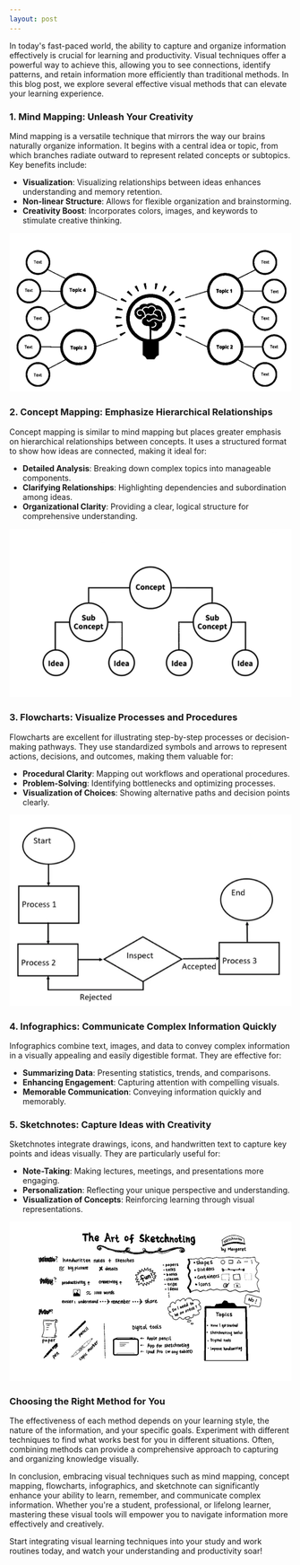 ```yaml
---
layout: post
---
```


In today's fast-paced world, the ability to capture and organize information effectively is crucial for learning and productivity. Visual techniques offer a powerful way to achieve this, allowing you to see connections, identify patterns, and retain information more efficiently than traditional methods. In this blog post, we explore several effective visual methods that can elevate your learning experience.

### 1. Mind Mapping: Unleash Your Creativity

Mind mapping is a versatile technique that mirrors the way our brains naturally organize information. It begins with a central idea or topic, from which branches radiate outward to represent related concepts or subtopics. Key benefits include:
- **Visualization**: Visualizing relationships between ideas enhances understanding and memory retention.
- **Non-linear Structure**: Allows for flexible organization and brainstorming.
- **Creativity Boost**: Incorporates colors, images, and keywords to stimulate creative thinking.

![Mind Mapping](/assets/images/mindmap.png)

### 2. Concept Mapping: Emphasize Hierarchical Relationships

Concept mapping is similar to mind mapping but places greater emphasis on hierarchical relationships between concepts. It uses a structured format to show how ideas are connected, making it ideal for:
- **Detailed Analysis**: Breaking down complex topics into manageable components.
- **Clarifying Relationships**: Highlighting dependencies and subordination among ideas.
- **Organizational Clarity**: Providing a clear, logical structure for comprehensive understanding.

![concept-mapping](/assets/images/concept-map.png)
### 3. Flowcharts: Visualize Processes and Procedures

Flowcharts are excellent for illustrating step-by-step processes or decision-making pathways. They use standardized symbols and arrows to represent actions, decisions, and outcomes, making them valuable for:
- **Procedural Clarity**: Mapping out workflows and operational procedures.
- **Problem-Solving**: Identifying bottlenecks and optimizing processes.
- **Visualization of Choices**: Showing alternative paths and decision points clearly.

![flowchart](/assets/images/flowchart.png)
### 4. Infographics: Communicate Complex Information Quickly

Infographics combine text, images, and data to convey complex information in a visually appealing and easily digestible format. They are effective for:
- **Summarizing Data**: Presenting statistics, trends, and comparisons.
- **Enhancing Engagement**: Capturing attention with compelling visuals.
- **Memorable Communication**: Conveying information quickly and memorably.

### 5. Sketchnotes: Capture Ideas with Creativity

Sketchnotes integrate drawings, icons, and handwritten text to capture key points and ideas visually. They are particularly useful for:
- **Note-Taking**: Making lectures, meetings, and presentations more engaging.
- **Personalization**: Reflecting your unique perspective and understanding.
- **Visualization of Concepts**: Reinforcing learning through visual representations.

![Sketch Notes](/assets/images/sktech-note.png)
### Choosing the Right Method for You

The effectiveness of each method depends on your learning style, the nature of the information, and your specific goals. Experiment with different techniques to find what works best for you in different situations. Often, combining methods can provide a comprehensive approach to capturing and organizing knowledge visually.

In conclusion, embracing visual techniques such as mind mapping, concept mapping, flowcharts, infographics, and sketchnote can significantly enhance your ability to learn, remember, and communicate complex information. Whether you're a student, professional, or lifelong learner, mastering these visual tools will empower you to navigate information more effectively and creatively.

Start integrating visual learning techniques into your study and work routines today, and watch your understanding and productivity soar!

